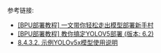 参考链接:
- [[BPU部署教程] 一文带你轻松走出模型部署新手村](https://blog.csdn.net/Zhaoxi_Li/article/details/125516265)
- [[BPU部署教程] 教你搞定YOLOV5部署 (版本: 6.2)](https://blog.csdn.net/Zhaoxi_Li/article/details/126651890)
- [8.4.3.2. 示例YOLOv5x模型使用说明](https://developer.horizon.ai/api/v1/fileData/documents_pi/FAQ/FAQ.html#yolov5x)